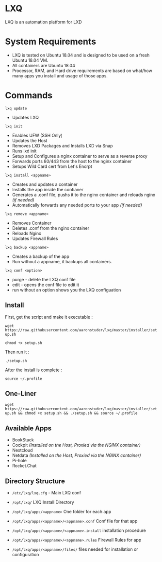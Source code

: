 # LXQ

LXQ is an automation platform for LXD

# System Requirements

* LXQ is tested on Ubuntu 18.04 and is designed to be used on a fresh Ubuntu 18.04 VM.
* All containers are Ubuntu 18.04
* Processor, RAM, and Hard drive requirements are based on what/how many apps you install and usage of those apps.

# Commands

`lxq update`

* Updates LXQ

`lxq init`

* Enables UFW (SSH Only)
* Updates the Host
* Removes LXD Packages and Installs LXD via Snap
* Runs lxd init
* Setup and Configures a nginx container to serve as a reverse proxy
* Forwards ports 80/443 from the host to the nginx container
* Setups Wild Card cert from Let's Encrpt

`lxq install <appname>`

* Creates and updates a container
* Installs the app inside the contianer
* Generates a .conf file, pushs it to the nginx container and reloads nginx *(if needed)*
* Automatically forwards any needed ports to your app *(if needed)*

`lxq remove <appname>`

* Removes Container
* Deletes .conf from the nginx container
* Reloads Nginx
* Updates Firewall Rules

`lxq backup <appname>`

* Creates a backup of the app
* Run without a appname, it backups all containers.

`lxq conf <option>`
* purge - delete the LXQ conf file
* edit - opens the conf file to edit it
* run without an option shows you the LXQ configuation

## Install

First, get the script and make it executable :

`wget https://raw.githubusercontent.com/aaronstuder/lxq/master/installer/setup.sh`

`chmod +x setup.sh`

Then run it :

`./setup.sh`

After the install is complete :

`source ~/.profile`

## One-Liner

`wget https://raw.githubusercontent.com/aaronstuder/lxq/master/installer/setup.sh && chmod +x setup.sh && ./setup.sh && source ~/.profile`

## Available Apps

* BookStack
* Cockpit *(Installed on the Host, Proxied via the NGINX container)*
* Nextcloud
* Netdata *(Installed on the Host, Proxied via the NGINX container)*
* Pi-hole
* Rocket.Chat

## Directory Structure

* `/etc/lxq/lxq.cfg` - Main LXQ conf

* `/opt/lxq/` LXQ Install Directory

* `/opt/lxq/apps/<appname>` One folder for each app

* `/opt/lxq/apps/<appname>/<appname>.conf` Conf file for that app

* `/opt/lxq/apps/<appname>/<appname>.install` installation procedure

* `/opt/lxq/apps/<appname>/<appname>.rules` Firewall Rules for app

* `/opt/lxq/apps/<appname>/files/` files needed for installation or configuration

